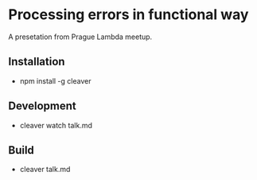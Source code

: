 Processing errors in functional way
===================================

A presetation from Prague Lambda meetup.

Installation
---------

* npm install -g cleaver

Development
-----------

* cleaver watch talk.md

Build
---------

* cleaver talk.md
